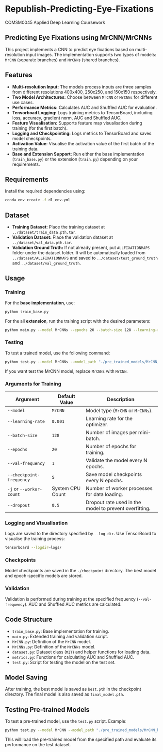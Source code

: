 # Republish-Predicting-Eye-Fixations
COMSM0045 Applied Deep Learning Coursework

## Predicting Eye Fixations using MrCNN/MrCNNs

This project implements a CNN to predict eye fixations based on multi-resolution input images. The implementation supports two types of models: `MrCNN` (separate branches) and `MrCNNs` (shared branches).

## Features

- **Multi-resolution Input:** The models process inputs are three samples from different resolutions 400x400, 250x250, and 150x150 respectively.
- **Two Model Architectures:** Choose between `MrCNN` or `MrCNNs` for different use cases.
- **Performance Metrics:** Calculates AUC and Shuffled AUC for evaluation.
- **Tensorboad Logging:** Logs training metrics to TensorBoard, including loss, accuracy, gradient norm, AUC and Shuffled AUC.
- **Feature Visualisation:** Supports feature map visualisation during training (for the first batch).
- **Logging and Checkpointing:** Logs metrics to TensorBoard and saves model checkpoints.
- **Activation Value:** Visualise the activation value of the first batch of the training data.
- **Base and Extension Support:** Run either the base implementation (`train_base.py`) or the extension (`train.py`) depending on your requirements.

## Requirements

Install the required dependencies using:
```bash
conda env create -f dl_env.yml
```

## Dataset

- **Training Dataset:** Place the training dataset at `../dataset/train_data.pth.tar`.
- **Validation Dataset:** Place the validation dataset at `../dataset/val_data.pth.tar`.
- **Validation Ground Truth:** If not already present, put `ALLFIXATIONMAPS` folder under the dataset folder. It will be automatically loaded from `../dataset/ALLFIXATIONMAPS` and saved to `../dataset/test_ground_truth` and `../dataset/val_ground_truth`.

## Usage

### Training

For the **base implementation**, use:
```bash
python train_base.py
```

For the all **extension**, run the training script with the desired parameters:
```bash
python main.py --model MrCNNs --epochs 20 --batch-size 128 --learning-rate 0.001 --dropout 0.5
```

### Testing

To test a trained model, use the following command:
```bash
python test.py --model MrCNNs --model_path "./pre_trained_models/MrCNN_best.pth"
```
If you want test the MrCNN model, replace `MrCNNs` with `MrCNN`.

### Arguments for Training

| Argument                  | Default Value          | Description                                           |
|---------------------------|------------------------|-------------------------------------------------------|
| `--model`                 | `MrCNN`               | Model type (`MrCNN` or `MrCNNs`).                    |
| `--learning-rate`         | `0.001`               | Learning rate for the optimizer.                     |
| `--batch-size`            | `128`                 | Number of images per mini-batch.                     |
| `--epochs`                | `20`                  | Number of epochs for training.                       |
| `--val-frequency`         | `1`                   | Validate the model every N epochs.                   |
| `--checkpoint-frequency`  | `5`                   | Save model checkpoints every N epochs.               |
| `-j` or `--worker-count`  | System CPU Count      | Number of worker processes for data loading.         |
| `--dropout`               | `0.5`                 | Dropout rate used in the model to prevent overfitting. |


### Logging and Visualisation

Logs are saved to the directory specified by `--log-dir`. Use TensorBoard to visualise the training process:
```bash
tensorboard --logdir=logs/
```

### Checkpoints

Model checkpoints are saved in the `./checkpoint` directory. The best model and epoch-specific models are stored.

### Validation

Validation is performed during training at the specified frequency (`--val-frequency`). AUC and Shuffled AUC metrics are calculated.

## Code Structure

- `train_base.py`: Base implementation for training.
- `main.py`: Extended training and validation script.
- `MrCNN.py`: Definition of the `MrCNN` model.
- `MrCNNs.py`: Definition of the `MrCNNs` model.
- `dataset.py`: Dataset class (`MIT`) and helper functions for loading data.
- `metrics.py`: Functions for calculating AUC and Shuffled AUC.
- `test.py`: Script for testing the model on the test set.

## Model Saving

After training, the best model is saved as `best.pth` in the checkpoint directory. The final model is also saved as `final_model.pth`.

## Testing Pre-trained Models

To test a pre-trained model, use the `test.py` script. Example:
```bash
python test.py --model MrCNN --model_path "./pre_trained_models/MrCNN_best.pth"
```

This will load the pre-trained model from the specified path and evaluate its performance on the test dataset.
